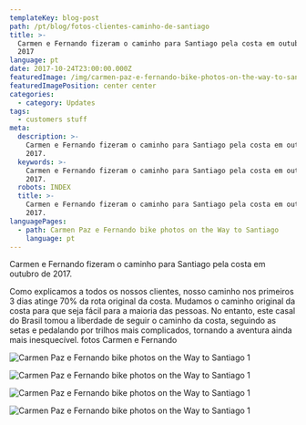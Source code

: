 ```yaml
---
templateKey: blog-post
path: /pt/blog/fotos-clientes-caminho-de-santiago
title: >-
  Carmen e Fernando fizeram o caminho para Santiago pela costa em outubro de
  2017
language: pt
date: 2017-10-24T23:00:00.000Z
featuredImage: /img/carmen-paz-e-fernando-bike-photos-on-the-way-to-santiago-5.png
featuredImagePosition: center center
categories:
  - category: Updates
tags:
  - customers stuff
meta:
  description: >-
    Carmen e Fernando fizeram o caminho para Santiago pela costa em outubro de
    2017.
  keywords: >-
    Carmen e Fernando fizeram o caminho para Santiago pela costa em outubro de
    2017.
  robots: INDEX
  title: >-
    Carmen e Fernando fizeram o caminho para Santiago pela costa em outubro de
    2017.
languagePages:
  - path: Carmen Paz e Fernando bike photos on the Way to Santiago
    language: pt
---
```

Carmen e Fernando fizeram o caminho para Santiago pela costa em outubro de 2017.

Como explicamos a todos os nossos clientes, nosso caminho nos primeiros 3 dias atinge 70% da rota original da costa. Mudamos o caminho original da costa para que seja fácil para a maioria das pessoas. No entanto, este casal do Brasil tomou a liberdade de seguir o caminho da costa, seguindo as setas e pedalando por trilhos mais complicados, tornando a aventura ainda mais inesquecível. fotos Carmen e Fernando

![Carmen Paz e Fernando bike photos on the Way to Santiago 1](/img/carmen-paz-e-fernando-bike-photos-on-the-way-to-santiago-11.png "Carmen Paz e Fernando bike photos on the Way to Santiago 1")

![Carmen Paz e Fernando bike photos on the Way to Santiago 1](/img/carmen-paz-e-fernando-bike-photos-on-the-way-to-santiago-12.png "Carmen Paz e Fernando bike photos on the Way to Santiago 1")

![Carmen Paz e Fernando bike photos on the Way to Santiago 1](/img/carmen-paz-e-fernando-bike-photos-on-the-way-to-santiago-10.png "Carmen Paz e Fernando bike photos on the Way to Santiago 1")

![Carmen Paz e Fernando bike photos on the Way to Santiago 1](/img/carmen-paz-e-fernando-bike-photos-on-the-way-to-santiago-10.png "Carmen Paz e Fernando bike photos on the Way to Santiago 1")
